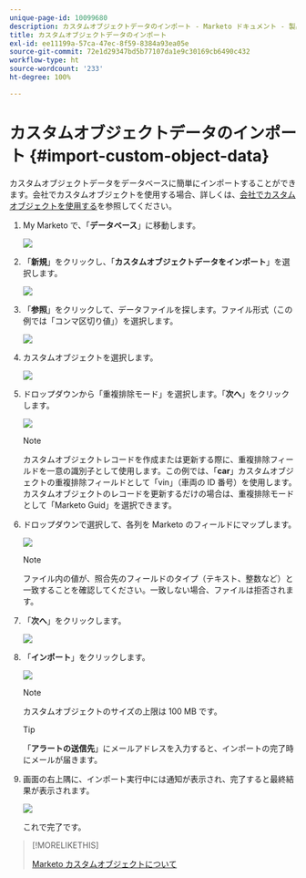```yaml
---
unique-page-id: 10099680
description: カスタムオブジェクトデータのインポート - Marketo ドキュメント - 製品ドキュメント
title: カスタムオブジェクトデータのインポート
exl-id: ee11199a-57ca-47ec-8f59-8384a93ea05e
source-git-commit: 72e1d29347bd5b77107da1e9c30169cb6490c432
workflow-type: ht
source-wordcount: '233'
ht-degree: 100%

---
```


# カスタムオブジェクトデータのインポート {#import-custom-object-data}

カスタムオブジェクトデータをデータベースに簡単にインポートすることができます。会社でカスタムオブジェクトを使用する場合、詳しくは、[会社でカスタムオブジェクトを使用する](/help/marketo/product-docs/administration/marketo-custom-objects/understanding-marketo-custom-objects.md#using-custom-objects-with-companies)を参照してください。

1. My Marketo で、「**データベース**」に移動します。

   ![](assets/db-1.png)

1. 「**新規**」をクリックし、「**カスタムオブジェクトデータをインポート**」を選択します。

   ![](assets/image2016-4-7-10-6-54.png)

1. 「**参照**」をクリックして、データファイルを探します。ファイル形式（この例では「コンマ区切り値」）を選択します。

   ![](assets/image2016-4-13-14-3a21-3a53.png)

1. カスタムオブジェクトを選択します。

   ![](assets/image2016-4-13-14-3a24-3a54.png)

1. ドロップダウンから「重複排除モード」を選択します。「**次へ**」をクリックします。

   ![](assets/image2016-4-13-14-3a28-3a7.png)

   >[!NOTE]
   >
   >カスタムオブジェクトレコードを作成または更新する際に、重複排除フィールドを一意の識別子として使用します。この例では、「**car**」カスタムオブジェクトの重複排除フィールドとして「vin」（車両の ID 番号）を使用します。カスタムオブジェクトのレコードを更新するだけの場合は、重複排除モードとして「Marketo Guid」を選択できます。

1. ドロップダウンで選択して、各列を Marketo のフィールドにマップします。

   ![](assets/image2016-4-13-14-3a36-3a57.png)

   >[!NOTE]
   >
   >ファイル内の値が、照合先のフィールドのタイプ（テキスト、整数など）と一致することを確認してください。一致しない場合、ファイルは拒否されます。

1. 「**次へ**」をクリックします。

   ![](assets/image2016-4-13-14-3a38-3a41.png)

1. 「**インポート**」をクリックします。

   ![](assets/image2016-4-7-13-3a15-3a9.png)

   >[!NOTE]
   >
   >カスタムオブジェクトのサイズの上限は 100 MB です。

   >[!TIP]
   >
   >「**アラートの送信先**」にメールアドレスを入力すると、インポートの完了時にメールが届きます。

1. 画面の右上隅に、インポート実行中には通知が表示され、完了すると最終結果が表示されます。

   ![](assets/image2016-4-13-14-3a41-3a1.png)

   これで完了です。

>[!MORELIKETHIS]
>
>[Marketo カスタムオブジェクトについて](/help/marketo/product-docs/administration/marketo-custom-objects/understanding-marketo-custom-objects.md)
